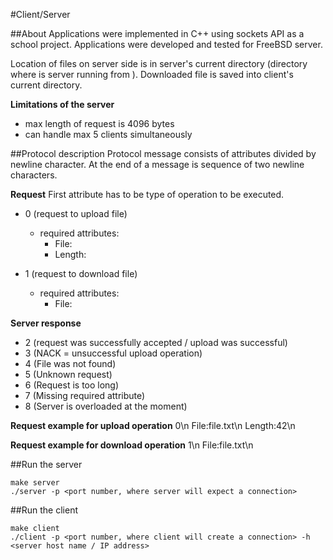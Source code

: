 #Client/Server


##About
Applications were implemented in C++ using sockets API as a school project. Applications were developed and tested for FreeBSD server.

Location of files on server side is in server's current directory (directory where is server running from ). Downloaded file is saved into client's current directory. 


**Limitations of the server**
- max length of request is 4096 bytes
- can handle max 5 clients simultaneously


##Protocol description
Protocol message consists of attributes divided by newline character. At the end of a message is sequence of two newline characters.

**Request**
First attribute has to be type of operation to be executed.
- 0 (request to upload file)
  - required attributes:
    - File:<file name>
    - Length:<length of file to be uploaded in bytes>

- 1 (request to download file)
  - required attributes:
    - File:<file name>

**Server response**
- 2 (request was successfully accepted / upload was successful)
- 3 (NACK = unsuccessful upload operation)
- 4 (File was not found)
- 5 (Unknown request)
- 6 (Request is too long)
- 7 (Missing required attribute)
- 8 (Server is overloaded at the moment)

**Request example for upload operation**
0\n
File:file.txt\n
Length:42\n

**Request example for download operation**
1\n
File:file.txt\n


##Run the server
```
make server
./server -p <port number, where server will expect a connection>
```


##Run the client
```
make client
./client -p <port number, where client will create a connection> -h <server host name / IP address>
```